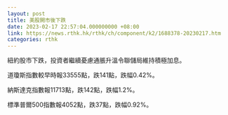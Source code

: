 ```yaml
---
layout: post
title: 美股開市後下跌
date: 2023-02-17 22:57:04.000000000 +08:00
link: https://news.rthk.hk/rthk/ch/component/k2/1688378-20230217.htm
categories: rthk
---
```


紐約股市下跌，投資者繼續憂慮通脹升溫令聯儲局維持積極加息。

道瓊斯指數較早時報33555點，跌141點，跌幅0.42%。

納斯達克指數報11713點，跌142點，跌幅1.2%。

標準普爾500指數報4052點，跌37點，跌幅0.92%。

